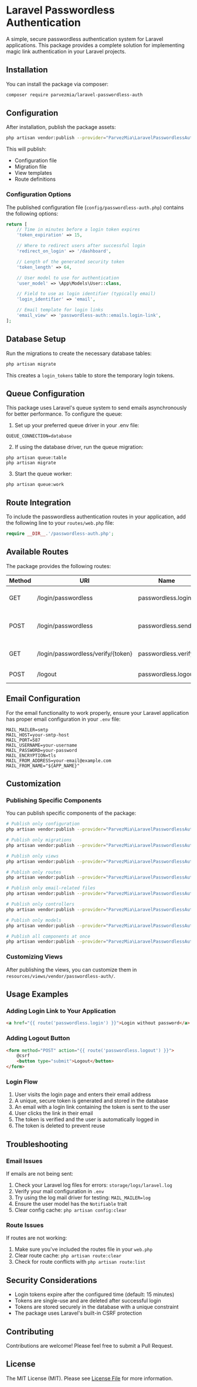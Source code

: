 # Laravel Passwordless Authentication

A simple, secure passwordless authentication system for Laravel applications. This package provides a complete solution for implementing magic link authentication in your Laravel projects.

## Installation

You can install the package via composer:

```bash
composer require parvezmia/laravel-passwordless-auth
```

## Configuration

After installation, publish the package assets:

```bash
php artisan vendor:publish --provider="ParvezMia\LaravelPasswordlessAuth\PasswordlessAuthServiceProvider"
```

This will publish:

-   Configuration file
-   Migration file
-   View templates
-   Route definitions

### Configuration Options

The published configuration file (`config/passwordless-auth.php`) contains the following options:

```php
return [
    // Time in minutes before a login token expires
    'token_expiration' => 15,

    // Where to redirect users after successful login
    'redirect_on_login' => '/dashboard',

    // Length of the generated security token
    'token_length' => 64,

    // User model to use for authentication
    'user_model' => \App\Models\User::class,

    // Field to use as login identifier (typically email)
    'login_identifier' => 'email',

    // Email template for login links
    'email_view' => 'passwordless-auth::emails.login-link',
];
```

## Database Setup

Run the migrations to create the necessary database tables:

```bash
php artisan migrate
```

This creates a `login_tokens` table to store the temporary login tokens.

## Queue Configuration

This package uses Laravel's queue system to send emails asynchronously for better performance. To configure the queue:

1. Set up your preferred queue driver in your .env file:

```
QUEUE_CONNECTION=database
```

2. If using the database driver, run the queue migration:

```
php artisan queue:table
php artisan migrate
```

3. Start the queue worker:

```
php artisan queue:work
```

## Route Integration

To include the passwordless authentication routes in your application, add the following line to your `routes/web.php` file:

```php
require __DIR__.'/passwordless-auth.php';
```

## Available Routes

The package provides the following routes:

| Method | URI                                | Name                | Description                                |
| ------ | ---------------------------------- | ------------------- | ------------------------------------------ |
| GET    | /login/passwordless                | passwordless.login  | Displays the login form                    |
| POST   | /login/passwordless                | passwordless.send   | Processes the login request and sends link |
| GET    | /login/passwordless/verify/{token} | passwordless.verify | Verifies token and logs user in            |
| POST   | /logout                            | passwordless.logout | Logs the user out                          |

## Email Configuration

For the email functionality to work properly, ensure your Laravel application has proper email configuration in your `.env` file:

```
MAIL_MAILER=smtp
MAIL_HOST=your-smtp-host
MAIL_PORT=587
MAIL_USERNAME=your-username
MAIL_PASSWORD=your-password
MAIL_ENCRYPTION=tls
MAIL_FROM_ADDRESS=your-email@example.com
MAIL_FROM_NAME="${APP_NAME}"
```

## Customization

### Publishing Specific Components

You can publish specific components of the package:

```bash
# Publish only configuration
php artisan vendor:publish --provider="ParvezMia\LaravelPasswordlessAuth\PasswordlessAuthServiceProvider" --tag="config"

# Publish only migrations
php artisan vendor:publish --provider="ParvezMia\LaravelPasswordlessAuth\PasswordlessAuthServiceProvider" --tag="migrations"

# Publish only views
php artisan vendor:publish --provider="ParvezMia\LaravelPasswordlessAuth\PasswordlessAuthServiceProvider" --tag="views"

# Publish only routes
php artisan vendor:publish --provider="ParvezMia\LaravelPasswordlessAuth\PasswordlessAuthServiceProvider" --tag="routes"

# Publish only email-related files
php artisan vendor:publish --provider="ParvezMia\LaravelPasswordlessAuth\PasswordlessAuthServiceProvider" --tag="email"

# Publish only controllers
php artisan vendor:publish --provider="ParvezMia\LaravelPasswordlessAuth\PasswordlessAuthServiceProvider" --tag="controllers"

# Publish only models
php artisan vendor:publish --provider="ParvezMia\LaravelPasswordlessAuth\PasswordlessAuthServiceProvider" --tag="models"

# Publish all components at once
php artisan vendor:publish --provider="ParvezMia\LaravelPasswordlessAuth\PasswordlessAuthServiceProvider" --tag="all"
```

### Customizing Views

After publishing the views, you can customize them in `resources/views/vendor/passwordless-auth/`.

## Usage Examples

### Adding Login Link to Your Application

```html
<a href="{{ route('passwordless.login') }}">Login without password</a>
```

### Adding Logout Button

```html
<form method="POST" action="{{ route('passwordless.logout') }}">
    @csrf
    <button type="submit">Logout</button>
</form>
```

### Login Flow

1. User visits the login page and enters their email address
2. A unique, secure token is generated and stored in the database
3. An email with a login link containing the token is sent to the user
4. User clicks the link in their email
5. The token is verified and the user is automatically logged in
6. The token is deleted to prevent reuse

## Troubleshooting

### Email Issues

If emails are not being sent:

1. Check your Laravel log files for errors: `storage/logs/laravel.log`
2. Verify your mail configuration in `.env`
3. Try using the log mail driver for testing: `MAIL_MAILER=log`
4. Ensure the user model has the `Notifiable` trait
5. Clear config cache: `php artisan config:clear`

### Route Issues

If routes are not working:

1. Make sure you've included the routes file in your `web.php`
2. Clear route cache: `php artisan route:clear`
3. Check for route conflicts with `php artisan route:list`

## Security Considerations

-   Login tokens expire after the configured time (default: 15 minutes)
-   Tokens are single-use and are deleted after successful login
-   Tokens are stored securely in the database with a unique constraint
-   The package uses Laravel's built-in CSRF protection

## Contributing

Contributions are welcome! Please feel free to submit a Pull Request.

## License

The MIT License (MIT). Please see [License File](LICENSE.md) for more information.
